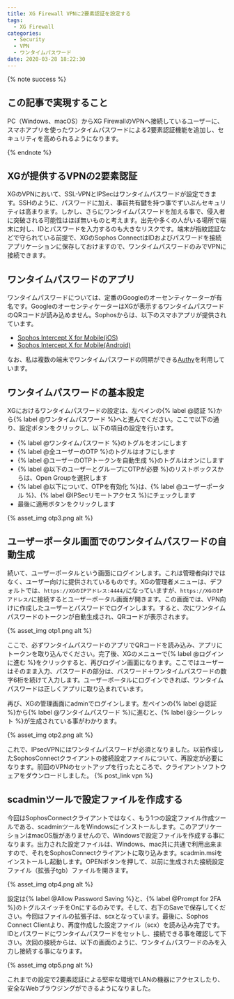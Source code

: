```yaml
---
title: XG Firewall VPNに2要素認証を設定する
tags:
  - XG Firewall
categories:
  - Security
  - VPN
  - ワンタイムパスワード
date: 2020-03-28 18:22:30
---
```


{% note success  %}

## この記事で実現すること

PC（Windows、macOS）からXG FirewallのVPNへ接続しているユーザーに、スマホアプリを使ったワンタイムパスワードによる2要素認証機能を追加し、セキュリティを高められるようになります。

{% endnote %}
<!-- more -->

## XGが提供するVPNの2要素認証

XGのVPNにおいて、SSL-VPNとIPSecはワンタイムパスワードが設定できます。SSHのように、パスワードに加え、事前共有鍵を持つ事でずいぶんセキュリティは高まります。しかし、さらにワンタイムパスワードを加える事で、侵入者に突破される可能性はほぼ無いものと考えます。出先や多くの人がいる場所で端末に対し、IDとパスワードを入力するのも大きなリスクです。端末が指紋認証などで守られている前提で、XGのSophos ConnectはIDおよびパスワードを接続アプリケーションに保存しておけますので、ワンタイムパスワードのみでVPNに接続できます。

## ワンタイムパスワードのアプリ

ワンタイムパスワードについては、定番のGoogleのオーセンティケーターが有名です。GoogleのオーセンティケーターはXGが表示するワンタイムパスワードのQRコードが読み込めません。Sophosからは、以下のスマホアプリが提供されています。

- [Sophos Intercept X for Mobile(iOS)](https://apps.apple.com/jp/app/sophos-intercept-x-for-mobile/id1086924662)
- [Sophos Intercept X for Mobile(Android)](https://play.google.com/store/apps/details?id=com.sophos.smsec)

なお、私は複数の端末でワンタイムパスワードの同期ができる[Authy](https://apps.apple.com/jp/app/authy/id494168017)を利用しています。

## ワンタイムパスワードの基本設定

XGにおけるワンタイムパスワードの設定は、左ペインの{% label @認証 %}から{% label @ワンタイムパスワード %}へと進んでください。ここで以下の通り、設定ボタンをクリックし、以下の項目の設定を行います。

- {% label @ワンタイムパスワード %}のトグルをオンにします
- {% label @全ユーザーのOTP %}のトグルはオフにします
- {% label @ユーザーのOTPトークンを自動生成 %}のトグルはオンにします
- {% label @以下のユーザーとグループにOTPが必要 %}のリストボックスからは、Open Groupを選択します
- {% label @以下について、OTPを有効化 %}は、{% label @ユーザーポータル %}、{% label @IPSecリモートアクセス %}にチェックします
- 最後に適用ボタンをクリックします

{% asset_img otp3.png alt %}

## ユーザーポータル画面でのワンタイムパスワードの自動生成

続いて、ユーザーポータルという画面にログインします。これは管理者向けではなく、ユーザー向けに提供されているものです。XGの管理者メニューは、デフォルトでは、`https://XGのIPアドレス:4444/`になっていますが、`https://XGのIPアドレス/`に接続するとユーザーポータル画面が開きます。この画面では、VPN向けに作成したユーザーとパスワードでログインします。すると、次にワンタイムパスワードのトークンが自動生成され、QRコードが表示されます。

{% asset_img otp1.png alt %}

ここで、必ずワンタイムパスワードのアプリでQRコードを読み込み、アプリにトークンを取り込んでください。完了後、XGのメニューで{% label @ログインに進む %}をクリックすると、再びログイン画面になります。ここではユーザーはそのまま入力、パスワードの部分は、パスワード＋ワンタイムパスワードの数字6桁を続けて入力します。ユーザーポータルにログインできれば、ワンタイムパスワードは正しくアプリに取り込まれています。

再び、XGの管理画面にadminでログインします。左ペインの{% label @認証 %}から{% label @ワンタイムパスワード %}に進むと、{% label @シークレット %}が生成されている事がわかります。

{% asset_img otp2.png alt %}

これで、IPsecVPNにはワンタイムパスワードが必須となりました。以前作成したSophosConnectクライアントの接続設定ファイルについて、再設定が必要になります。前回のVPNのセットアップを行ったところで、クライアントソフトウェアをダウンロードしました。
{% post_link vpn %}

## scadminツールで設定ファイルを作成する

今回はSophosConnectクライアントではなく、もう1つの設定ファイル作成ツールである、scadminツールをWindowsにインストールします。このアプリケーションはmacOS版がありませんので、Windowsで設定ファイルを作成する事になります。出力された設定ファイルは、Windows、mac共に共通で利用出来ますので、それをSophosConnectクライアントに取り込みます。scadmin.msiをインストールし起動します。OPENボタンを押して、以前に生成された接続設定ファイル（拡張子tgb）ファイルを開きます。

{% asset_img otp4.png alt %}

設定は{% label @Allow Password Saving %}と、{% label @Prompt for 2FA %}のトグルスイッチをOnにするのみです。そして、右下のSaveで保存してください。今回はファイルの拡張子は、scxとなっています。最後に、Sophos Connect Clientより、再度作成した設定ファイル（scx）を読み込み完了です。IDとパスワードにワンタイムパスワードをセットし、接続できる事を確認して下さい。次回の接続からは、以下の画面のように、ワンタイムパスワードのみを入力し接続する事になります。

{% asset_img otp5.png alt %}

これまでの設定で2要素認証による堅牢な環境でLANの機器にアクセスしたり、安全なWebブラウジングができるようになりました。
